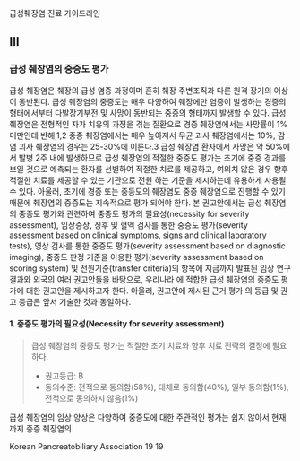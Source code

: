 급성췌장염 진료 가이드라인

## III
### 급성 췌장염의 중증도 평가

급성 췌장염은 췌장의 급성 염증 과정이며 흔히 췌장 주변조직과 다른 원격 장기의 이상이 동반된다. 급성 췌장염의 중증도는 매우 다양하여 췌장에만 염증이 발생하는 경증의 형태에서부터 다발장기부전 및 사망이 동반되는 중증의 형태까지 발생할 수 있다. 급성 췌장염은 전형적인 자가 치유의 과정을 겪는 질환으로 경증 췌장염에서는 사망률이 1% 미만인데 반해,1,2 중증 췌장염에서는 매우 높아져서 무균 괴사 췌장염에서는 10%, 감염 괴사 췌장염의 경우는 25-30%에 이른다.3
급성 췌장염 환자에서 사망은 약 50%에서 발병 2주 내에 발생하므로 급성 췌장염의 적절한 중증도 평가는 초기에 중증 경과를 보일 것으로 예측되는 환자를 선별하여 적절한 치료를 제공하고, 여의치 않은 경우 향후 적절한 치료를 제공할 수 있는 기관으로 전원 하는 기준을 제시하는데 유용하게 사용될 수 있다. 아울러, 초기에 경증 또는 중등도의 췌장염도 중증 췌장염으로 진행할 수 있기 때문에 췌장염의 중증도는 지속적으로 평가 되어야 한다. 본 권고안에서는 급성 췌장염의 중증도 평가와 관련하여 중증도 평가의 필요성(necessity for severity assessment), 임상증상, 징후 및 혈액 검사를 통한 중증도 평가(severity assessment based on clinical symptoms, signs and clinical laboratory tests), 영상 검사를 통한 중증도 평가(severity assessment based on diagnostic imaging), 중증도 판정 기준을 이용한 평가(severity assessment based on scoring system) 및 전원기준(transfer criteria)의 항목에 지금까지 발표된 임상 연구 결과와 외국의 여러 권고안들을 바탕으로, 우리나라 에 적합한 급성 췌장염의 중증도 평가에 대한 권고안을 제시하고자 한다. 아울러, 권고안에 제시된 근거 평가 의 등급 및 권고 등급은 앞서 기술한 것과 동일하다.

#### 1. 중증도 평가의 필요성(Necessity for severity assessment)

> 급성 췌장염의 중증도 평가는 적절한 초기 치료와 향후 치료 전략의 결정에 필요하다.
> - 권고등급: B
> - 동의수준: 전적으로 동의함(58%), 대체로 동의함(40%), 일부 동의함(1%), 전적으로 동의하지 않음(1%)

급성 췌장염의 임상 양상은 다양하여 중증도에 대한 주관적인 평가는 쉽지 않아서 현재까지 중증 췌장염의

Korean Pancreatobiliary Association 19
<PAGE>19
